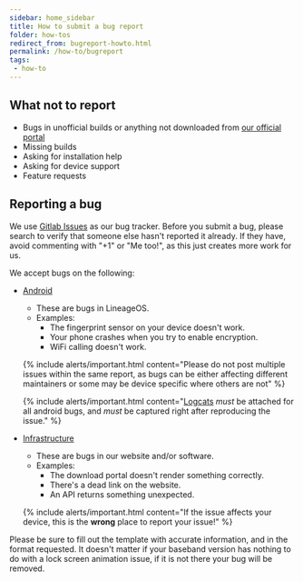 ```yaml
---
sidebar: home_sidebar
title: How to submit a bug report
folder: how-tos
redirect_from: bugreport-howto.html
permalink: /how-to/bugreport
tags:
 - how-to
---
```


## What not to report
  - Bugs in unofficial builds or anything not downloaded from [our official portal](https://download.lineageos.org/)
  - Missing builds
  - Asking for installation help
  - Asking for device support
  - Feature requests

## Reporting a bug

We use [Gitlab Issues](https://gitlab.com/LineageOS/issues) as our bug tracker. Before you submit a bug, please search to verify that someone else hasn't reported it already. If they have, avoid commenting with "+1" or "Me too!", as this just creates more work for us.

We accept bugs on the following:

  - [Android](https://gitlab.com/LineageOS/issues/android)
    - These are bugs in LineageOS.
    - Examples:
      - The fingerprint sensor on your device doesn't work.
      - Your phone crashes when you try to enable encryption.
      - WiFi calling doesn't work.

    {% include alerts/important.html content="Please do not post multiple issues within the same report, as bugs can be either affecting different maintainers or some may be device specific where others are not" %}

    {% include alerts/important.html content="[Logcats](logcat.html) *must* be attached for all android bugs, and *must* be captured right after reproducing the issue." %}

  - [Infrastructure](https://gitlab.com/LineageOS/issues/infra)
    - These are bugs in our website and/or software.
    - Examples:
      - The download portal doesn't render something correctly.
      - There's a dead link on the website.
      - An API returns something unexpected.


    {% include alerts/important.html content="If the issue affects your device, this is the **wrong** place to report your issue!" %}

Please be sure to fill out the template with accurate information, and in the format requested. It doesn't matter if your baseband version has nothing to do with a lock screen animation issue, if it is not there your bug will be removed.
